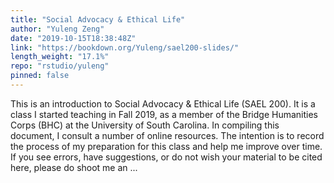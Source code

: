 ```yaml
---
title: "Social Advocacy & Ethical Life"
author: "Yuleng Zeng"
date: "2019-10-15T18:38:48Z"
link: "https://bookdown.org/Yuleng/sael200-slides/"
length_weight: "17.1%"
repo: "rstudio/yuleng"
pinned: false
---
```


This is an introduction to Social Advocacy & Ethical Life (SAEL 200). It is a class I started teaching in Fall 2019, as a member of the Bridge Humanities Corps (BHC) at the University of South Carolina. In compiling this document, I consult a number of online resources. The intention is to record the process of my preparation for this class and help me improve over time. If you see errors, have suggestions, or do not wish your material to be cited here, please do shoot me an ...
